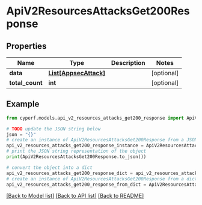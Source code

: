 # ApiV2ResourcesAttacksGet200Response


## Properties

Name | Type | Description | Notes
------------ | ------------- | ------------- | -------------
**data** | [**List[AppsecAttack]**](AppsecAttack.md) |  | [optional] 
**total_count** | **int** |  | [optional] 

## Example

```python
from cyperf.models.api_v2_resources_attacks_get200_response import ApiV2ResourcesAttacksGet200Response

# TODO update the JSON string below
json = "{}"
# create an instance of ApiV2ResourcesAttacksGet200Response from a JSON string
api_v2_resources_attacks_get200_response_instance = ApiV2ResourcesAttacksGet200Response.from_json(json)
# print the JSON string representation of the object
print(ApiV2ResourcesAttacksGet200Response.to_json())

# convert the object into a dict
api_v2_resources_attacks_get200_response_dict = api_v2_resources_attacks_get200_response_instance.to_dict()
# create an instance of ApiV2ResourcesAttacksGet200Response from a dict
api_v2_resources_attacks_get200_response_from_dict = ApiV2ResourcesAttacksGet200Response.from_dict(api_v2_resources_attacks_get200_response_dict)
```
[[Back to Model list]](../README.md#documentation-for-models) [[Back to API list]](../README.md#documentation-for-api-endpoints) [[Back to README]](../README.md)


